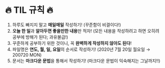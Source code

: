 # 🔥 TIL 규칙 🔥


1. 하루도 빠지지 말고 **매일매일** 작성하기! (꾸준함이 비결이다!)
3. **오늘 한 일**과 **알아두면 좋을만한 내용**만 적자! (모든 내용을 작성하려고 하면 오히려 공부에 방해가 된다; 과유불급!)
4. 꾸준하게 공부하기 위한 것이니, 꼭 **완벽하게 작성하지 않아도 된다**!
5. 파일명은 **연도, 월, 일, 요일**의 순서로 작성하기! (2020년 7월 20일 월요일 → 200720 MON)
6. 문서는 **마크다운 문법**을 통해서 작성하기! (마크다운 문법이 익숙해지는 그날까지!!)
